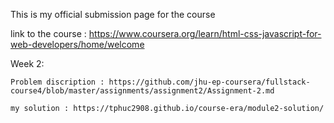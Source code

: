 This is my official submission page for the course

link to the course : https://www.coursera.org/learn/html-css-javascript-for-web-developers/home/welcome

Week 2:

    Problem discription : https://github.com/jhu-ep-coursera/fullstack-course4/blob/master/assignments/assignment2/Assignment-2.md
    
    my solution : https://tphuc2908.github.io/course-era/module2-solution/

